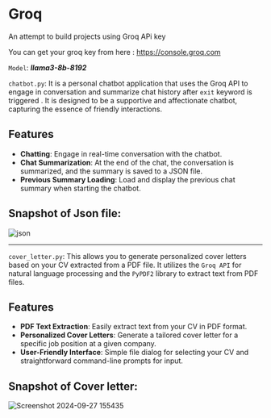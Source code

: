 # Groq
An attempt to  build projects using  Groq APi key

You can get your groq key from here : https://console.groq.com

`Model`: ***llama3-8b-8192***


`chatbot.py`:
It is a personal chatbot application that uses the Groq API to engage in conversation and summarize chat history after `exit` keyword is triggered . It is designed to be a supportive and affectionate chatbot, capturing the essence of friendly interactions. 

## Features

- **Chatting**: Engage in real-time conversation with the chatbot.
- **Chat Summarization**: At the end of the chat, the conversation is summarized, and the summary is saved to a JSON file.
- **Previous Summary Loading**: Load and display the previous chat summary when starting the chatbot.

## Snapshot of Json file:

![json ](https://github.com/user-attachments/assets/4f2445d5-ec6d-4e9b-bf74-23e0cb7cda6b)


---

`cover_letter.py`:
This allows you to generate personalized cover letters based on your CV extracted from a PDF file. It utilizes the `Groq API` for natural language processing and the `PyPDF2` library to extract text from PDF files. 

## Features

- **PDF Text Extraction**: Easily extract text from your CV in PDF format.
- **Personalized Cover Letters**: Generate a tailored cover letter for a specific job position at a given company.
- **User-Friendly Interface**: Simple file dialog for selecting your CV and straightforward command-line prompts for input.

## Snapshot of Cover letter:

![Screenshot 2024-09-27 155435](https://github.com/user-attachments/assets/def744dc-5243-435c-a443-506c96733cf8)

